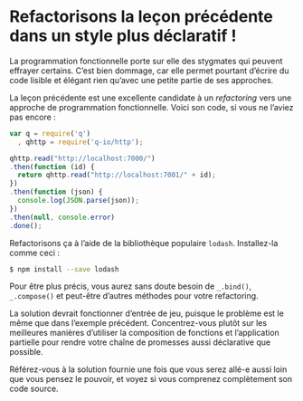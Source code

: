 # Refactorisons la leçon précédente dans un style plus déclaratif !

La programmation fonctionnelle porte sur elle des stygmates qui peuvent
effrayer certains.  C’est bien dommage, car elle permet pourtant d’écrire du
code lisible et élégant rien qu’avec une petite partie de ses approches.

La leçon précédente est une excellente candidate à un *refactoring* vers une
approche de programmation fonctionnelle.  Voici son code, si vous ne l’aviez
pas encore :

```js
var q = require('q')
  , qhttp = require('q-io/http');

qhttp.read("http://localhost:7000/")
.then(function (id) {
  return qhttp.read("http://localhost:7001/" + id);
})
.then(function (json) {
  console.log(JSON.parse(json));
})
.then(null, console.error)
.done();
```

Refactorisons ça à l’aide de la bibliothèque populaire `lodash`.  Installez-la
comme ceci :

```sh
$ npm install --save lodash
```

Pour être plus précis, vous aurez sans doute besoin de `_.bind()`,
`_.compose()` et peut-être d’autres méthodes pour votre refactoring.

La solution devrait fonctionner d’entrée de jeu, puisque le problème est le
même que dans l’exemple précédent.  Concentrez-vous plutôt sur les meilleures
manières d’utiliser la composition de fonctions et l’application partielle
pour rendre votre chaîne de promesses aussi déclarative que possible.

Référez-vous à la solution fournie une fois que vous serez allé-e aussi loin
que vous pensez le pouvoir, et voyez si vous comprenez complètement son code
source.
